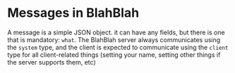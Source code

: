 # Messages in BlahBlah

A message is a simple JSON object. it can have any fields, but there is one that is mandatory: `what`.
The BlahBlah server always communicates using the `system` type, and the client is expected to communicate using the `client` type for all client-related things (setting your name, setting other things if the server supports them, etc)